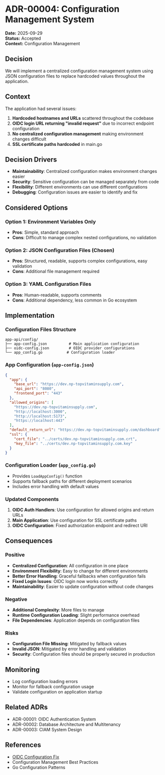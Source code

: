 # ADR-00004: Configuration Management System

**Date:** 2025-09-29  
**Status:** Accepted  
**Context:** Configuration Management  

## Decision

We will implement a centralized configuration management system using JSON configuration files to replace hardcoded values throughout the application.

## Context

The application had several issues:
1. **Hardcoded hostnames and URLs** scattered throughout the codebase
2. **OIDC login URL returning "invalid request"** due to incorrect endpoint configuration
3. **No centralized configuration management** making environment changes difficult
4. **SSL certificate paths hardcoded** in main.go

## Decision Drivers

- **Maintainability**: Centralized configuration makes environment changes easier
- **Security**: Sensitive configuration can be managed separately from code
- **Flexibility**: Different environments can use different configurations
- **Debugging**: Configuration issues are easier to identify and fix

## Considered Options

### Option 1: Environment Variables Only
- **Pros**: Simple, standard approach
- **Cons**: Difficult to manage complex nested configurations, no validation

### Option 2: JSON Configuration Files (Chosen)
- **Pros**: Structured, readable, supports complex configurations, easy validation
- **Cons**: Additional file management required

### Option 3: YAML Configuration Files
- **Pros**: Human-readable, supports comments
- **Cons**: Additional dependency, less common in Go ecosystem

## Implementation

### Configuration Files Structure

```
app-api/config/
├── app-config.json          # Main application configuration
├── oidc-config.json         # OIDC provider configurations
└── app_config.go           # Configuration loader
```

### App Configuration (`app-config.json`)
```json
{
  "app": {
    "base_url": "https://dev.np-topvitaminsupply.com",
    "api_port": "8080",
    "frontend_port": "443"
  },
  "allowed_origins": [
    "https://dev.np-topvitaminsupply.com",
    "http://localhost:3000",
    "http://localhost:5173",
    "https://localhost:443"
  ],
  "default_return_url": "https://dev.np-topvitaminsupply.com/dashboard",
  "ssl": {
    "cert_file": "../certs/dev.np-topvitaminsupply.com.crt",
    "key_file": "../certs/dev.np-topvitaminsupply.com.key"
  }
}
```

### Configuration Loader (`app_config.go`)
- Provides `LoadAppConfig()` function
- Supports fallback paths for different deployment scenarios
- Includes error handling with default values

### Updated Components
1. **OIDC Auth Handlers**: Use configuration for allowed origins and return URLs
2. **Main Application**: Use configuration for SSL certificate paths
3. **OIDC Configuration**: Fixed authorization endpoint and redirect URI

## Consequences

### Positive
- **Centralized Configuration**: All configuration in one place
- **Environment Flexibility**: Easy to change for different environments
- **Better Error Handling**: Graceful fallbacks when configuration fails
- **Fixed Login Issues**: OIDC login now works correctly
- **Maintainability**: Easier to update configuration without code changes

### Negative
- **Additional Complexity**: More files to manage
- **Runtime Configuration Loading**: Slight performance overhead
- **File Dependencies**: Application depends on configuration files

### Risks
- **Configuration File Missing**: Mitigated by fallback values
- **Invalid JSON**: Mitigated by error handling and validation
- **Security**: Configuration files should be properly secured in production

## Monitoring

- Log configuration loading errors
- Monitor for fallback configuration usage
- Validate configuration on application startup

## Related ADRs

- ADR-00001: OIDC Authentication System
- ADR-00002: Database Architecture and Multitenancy
- ADR-00003: CIAM System Design

## References

- [OIDC Configuration Fix](https://auth.dev.np-topvitaminsupply.com/login?client_id=4lt0iqap612c9jug55f3a1s69k&response_type=code&scope=email+openid+phone&redirect_uri=https%3A%2F%2Fdev.np-topvitaminsupply.com%2Fauth%2Fcallback)
- Configuration Management Best Practices
- Go Configuration Patterns
